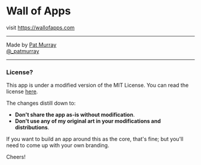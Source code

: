 # Wall of Apps

visit https://wallofapps.com

----

Made by [Pat Murray](https://patmurray.co)   
[@\_patmurray](https://twitter.com/_patmurray)

----

### License?

This app is under a modified version of the MIT License. You can read the license [here](LICENSE).

The changes distill down to: 
- **Don't share the app as-is without modification**. 
- **Don't use any of my original art in your modifications and distributions**.

If you want to build an app around this as the core, that's fine; but you'll need to come up with your own branding. 

Cheers!
